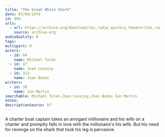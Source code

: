 ```yaml
---
title: "The Great White Shark"
date: 07/04/1979
id: 994
urls: 
  - url: https://archive.org/download/cbs_radio_mystery_theater/cbs_radio_mystery_theater-0951-1000.zip/cbs_radio_mystery_theater-0951-1000%2Fcbsrmt_0994_the_great_white_shark.mp3
    source: archive-org
audioQuality: 0
tags: 
multipart: 0
actors:  
  - id: 84
    name: Michael Tolan  
  - id: 47
    name: Joan Lovejoy  
  - id: 313
    name: Joan Banks
writers:  
  - id: 38
    name: Ian Martin
searchable: Michael Tolan,Joan Lovejoy,Joan Banks Ian Martin
notes: 
descriptionSource: kf
---
```

A charter boat captain takes an arrogant millionaire and his wife on a charter and promptly falls in love with the millionaire's his wife. But his need for revenge on the shark that took his leg is pervasive.